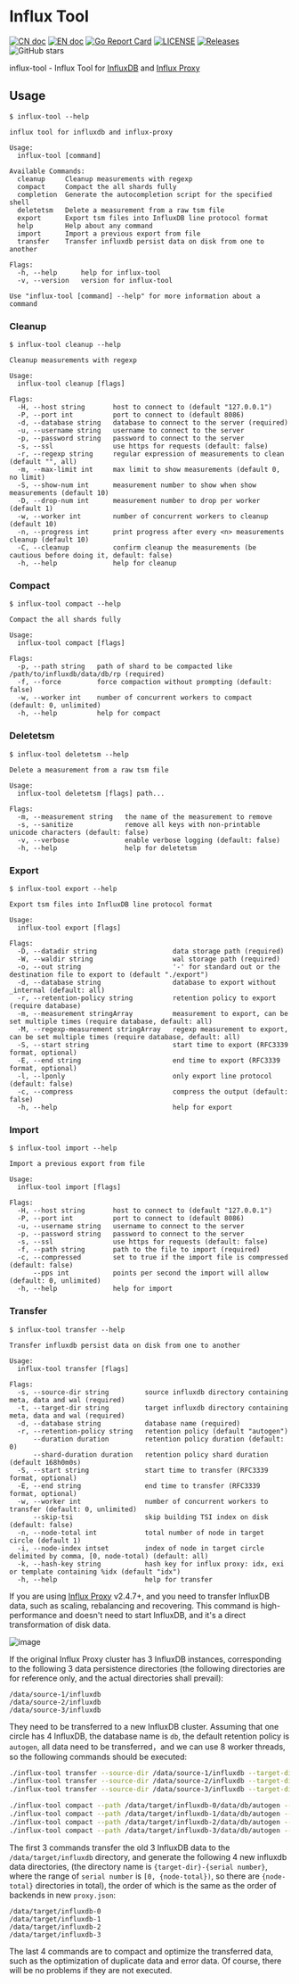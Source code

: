 # Influx Tool

[![CN doc](https://img.shields.io/badge/文档-中文版-blue.svg)](https://github.com/chengshiwen/influx-tool/wiki)
[![EN doc](https://img.shields.io/badge/document-English-blue.svg)](https://github.com/chengshiwen/influx-tool/blob/master/README.md)
[![Go Report Card](https://goreportcard.com/badge/chengshiwen/influx-tool)](https://goreportcard.com/report/chengshiwen/influx-tool)
[![LICENSE](https://img.shields.io/github/license/chengshiwen/influx-tool.svg)](https://github.com/chengshiwen/influx-tool/blob/master/LICENSE)
[![Releases](https://img.shields.io/github/v/release/chengshiwen/influx-tool.svg)](https://github.com/chengshiwen/influx-tool/releases)
![GitHub stars](https://img.shields.io/github/stars/chengshiwen/influx-tool.svg?label=github%20stars&logo=github)

influx-tool - Influx Tool for [InfluxDB](https://docs.influxdata.com/influxdb/v1.8/) and [Influx Proxy](https://github.com/chengshiwen/influx-proxy)

## Usage

```
$ influx-tool --help

influx tool for influxdb and influx-proxy

Usage:
  influx-tool [command]

Available Commands:
  cleanup     Cleanup measurements with regexp
  compact     Compact the all shards fully
  completion  Generate the autocompletion script for the specified shell
  deletetsm   Delete a measurement from a raw tsm file
  export      Export tsm files into InfluxDB line protocol format
  help        Help about any command
  import      Import a previous export from file
  transfer    Transfer influxdb persist data on disk from one to another

Flags:
  -h, --help      help for influx-tool
  -v, --version   version for influx-tool

Use "influx-tool [command] --help" for more information about a command
```

### Cleanup

```
$ influx-tool cleanup --help

Cleanup measurements with regexp

Usage:
  influx-tool cleanup [flags]

Flags:
  -H, --host string       host to connect to (default "127.0.0.1")
  -P, --port int          port to connect to (default 8086)
  -d, --database string   database to connect to the server (required)
  -u, --username string   username to connect to the server
  -p, --password string   password to connect to the server
  -s, --ssl               use https for requests (default: false)
  -r, --regexp string     regular expression of measurements to clean (default "", all)
  -m, --max-limit int     max limit to show measurements (default 0, no limit)
  -S, --show-num int      measurement number to show when show measurements (default 10)
  -D, --drop-num int      measurement number to drop per worker (default 1)
  -w, --worker int        number of concurrent workers to cleanup (default 10)
  -n, --progress int      print progress after every <n> measurements cleanup (default 10)
  -C, --cleanup           confirm cleanup the measurements (be cautious before doing it, default: false)
  -h, --help              help for cleanup
```

### Compact

```
$ influx-tool compact --help

Compact the all shards fully

Usage:
  influx-tool compact [flags]

Flags:
  -p, --path string   path of shard to be compacted like /path/to/influxdb/data/db/rp (required)
  -f, --force         force compaction without prompting (default: false)
  -w, --worker int    number of concurrent workers to compact (default: 0, unlimited)
  -h, --help          help for compact
```

### Deletetsm

```
$ influx-tool deletetsm --help

Delete a measurement from a raw tsm file

Usage:
  influx-tool deletetsm [flags] path...

Flags:
  -m, --measurement string   the name of the measurement to remove
  -s, --sanitize             remove all keys with non-printable unicode characters (default: false)
  -v, --verbose              enable verbose logging (default: false)
  -h, --help                 help for deletetsm
```

### Export

```
$ influx-tool export --help

Export tsm files into InfluxDB line protocol format

Usage:
  influx-tool export [flags]

Flags:
  -D, --datadir string                   data storage path (required)
  -W, --waldir string                    wal storage path (required)
  -o, --out string                       '-' for standard out or the destination file to export to (default "./export")
  -d, --database string                  database to export without _internal (default: all)
  -r, --retention-policy string          retention policy to export (require database)
  -m, --measurement stringArray          measurement to export, can be set multiple times (require database, default: all)
  -M, --regexp-measurement stringArray   regexp measurement to export, can be set multiple times (require database, default: all)
  -S, --start string                     start time to export (RFC3339 format, optional)
  -E, --end string                       end time to export (RFC3339 format, optional)
  -l, --lponly                           only export line protocol (default: false)
  -c, --compress                         compress the output (default: false)
  -h, --help                             help for export
```

### Import

```
$ influx-tool import --help

Import a previous export from file

Usage:
  influx-tool import [flags]

Flags:
  -H, --host string       host to connect to (default "127.0.0.1")
  -P, --port int          port to connect to (default 8086)
  -u, --username string   username to connect to the server
  -p, --password string   password to connect to the server
  -s, --ssl               use https for requests (default: false)
  -f, --path string       path to the file to import (required)
  -c, --compressed        set to true if the import file is compressed (default: false)
      --pps int           points per second the import will allow (default: 0, unlimited)
  -h, --help              help for import
```

### Transfer

```
$ influx-tool transfer --help

Transfer influxdb persist data on disk from one to another

Usage:
  influx-tool transfer [flags]

Flags:
  -s, --source-dir string         source influxdb directory containing meta, data and wal (required)
  -t, --target-dir string         target influxdb directory containing meta, data and wal (required)
  -d, --database string           database name (required)
  -r, --retention-policy string   retention policy (default "autogen")
      --duration duration         retention policy duration (default: 0)
      --shard-duration duration   retention policy shard duration (default 168h0m0s)
  -S, --start string              start time to transfer (RFC3339 format, optional)
  -E, --end string                end time to transfer (RFC3339 format, optional)
  -w, --worker int                number of concurrent workers to transfer (default: 0, unlimited)
      --skip-tsi                  skip building TSI index on disk (default: false)
  -n, --node-total int            total number of node in target circle (default 1)
  -i, --node-index intset         index of node in target circle delimited by comma, [0, node-total) (default: all)
  -k, --hash-key string           hash key for influx proxy: idx, exi or template containing %idx (default "idx")
  -h, --help                      help for transfer
```

If you are using [Influx Proxy](https://github.com/chengshiwen/influx-proxy) v2.4.7+, and you need to transfer InfluxDB data, such as scaling, rebalancing and recovering.
This command is high-performance and doesn't need to start InfluxDB, and it's a direct transformation of disk data.

![image](https://raw.githubusercontent.com/wiki/chengshiwen/influx-tool/image/influx-tool-transfer.png)

If the original Influx Proxy cluster has 3 InfluxDB instances, corresponding to the following 3 data persistence directories
(the following directories are for reference only, and the actual directories shall prevail):

```
/data/source-1/influxdb
/data/source-2/influxdb
/data/source-3/influxdb
```

They need to be transferred to a new InfluxDB cluster. Assuming that one circle has 4 InfluxDB, the database name is `db`, the default retention policy is `autogen`,
all data need to be transferred，and we can use 8 worker threads, so the following commands should be executed:

```bash
./influx-tool transfer --source-dir /data/source-1/influxdb --target-dir /data/target/influxdb --database db --node-total 4 --worker 8
./influx-tool transfer --source-dir /data/source-2/influxdb --target-dir /data/target/influxdb --database db --node-total 4 --worker 8
./influx-tool transfer --source-dir /data/source-3/influxdb --target-dir /data/target/influxdb --database db --node-total 4 --worker 8

./influx-tool compact --path /data/target/influxdb-0/data/db/autogen --force --worker 8
./influx-tool compact --path /data/target/influxdb-1/data/db/autogen --force --worker 8
./influx-tool compact --path /data/target/influxdb-2/data/db/autogen --force --worker 8
./influx-tool compact --path /data/target/influxdb-3/data/db/autogen --force --worker 8
```

The first 3 commands transfer the old 3 InfluxDB data to the `/data/target/influxdb` directory, and generate the following 4 new influxdb data directories,
(the directory name is `{target-dir}-{serial number}`, where the range of `serial number` is `[0, {node-total})`, so there are `{node-total}` directories in total),
the order of which is the same as the order of backends in new `proxy.json`:

```
/data/target/influxdb-0
/data/target/influxdb-1
/data/target/influxdb-2
/data/target/influxdb-3
```

The last 4 commands are to compact and optimize the transferred data, such as the optimization of duplicate data and error data.
Of course, there will be no problems if they are not executed.
